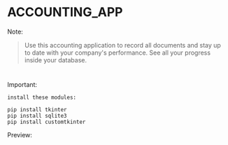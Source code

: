 # ACCOUNTING_APP

Note:

> Use this accounting application to record all documents and stay up to date with your company's performance.
  See all your progress inside your database.

#
Important:
```
install these modules:

pip install tkinter 
pip install sqlite3
pip install customtkinter
```

Preview:
